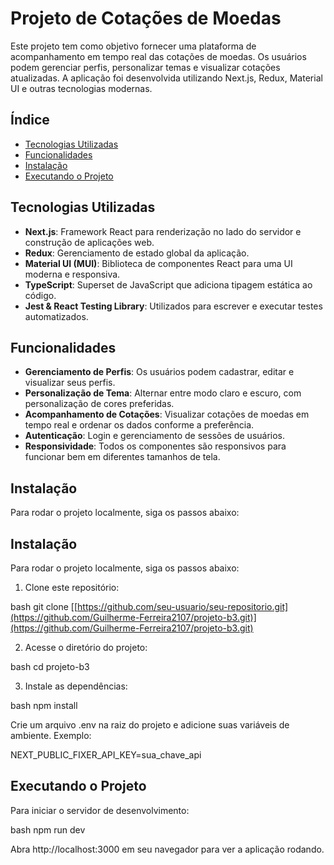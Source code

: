 # Projeto de Cotações de Moedas

Este projeto tem como objetivo fornecer uma plataforma de acompanhamento em tempo real das cotações de moedas. Os usuários podem gerenciar perfis, personalizar temas e visualizar cotações atualizadas. A aplicação foi desenvolvida utilizando Next.js, Redux, Material UI e outras tecnologias modernas.

## Índice

- [Tecnologias Utilizadas](#tecnologias-utilizadas)
- [Funcionalidades](#funcionalidades)
- [Instalação](#instalação)
- [Executando o Projeto](#executando-o-projeto)

## Tecnologias Utilizadas

- **Next.js**: Framework React para renderização no lado do servidor e construção de aplicações web.
- **Redux**: Gerenciamento de estado global da aplicação.
- **Material UI (MUI)**: Biblioteca de componentes React para uma UI moderna e responsiva.
- **TypeScript**: Superset de JavaScript que adiciona tipagem estática ao código.
- **Jest & React Testing Library**: Utilizados para escrever e executar testes automatizados.

## Funcionalidades

- **Gerenciamento de Perfis**: Os usuários podem cadastrar, editar e visualizar seus perfis.
- **Personalização de Tema**: Alternar entre modo claro e escuro, com personalização de cores preferidas.
- **Acompanhamento de Cotações**: Visualizar cotações de moedas em tempo real e ordenar os dados conforme a preferência.
- **Autenticação**: Login e gerenciamento de sessões de usuários.
- **Responsividade**: Todos os componentes são responsivos para funcionar bem em diferentes tamanhos de tela.

## Instalação

Para rodar o projeto localmente, siga os passos abaixo:

## Instalação

Para rodar o projeto localmente, siga os passos abaixo:

1. Clone este repositório:

bash
git clone [[https://github.com/seu-usuario/seu-repositorio.git](https://github.com/Guilherme-Ferreira2107/projeto-b3.git)](https://github.com/Guilherme-Ferreira2107/projeto-b3.git)

2. Acesse o diretório do projeto:

bash
cd projeto-b3

3. Instale as dependências:

bash
npm install

Crie um arquivo .env na raiz do projeto e adicione suas variáveis de ambiente. Exemplo:

NEXT_PUBLIC_FIXER_API_KEY=sua_chave_api

## Executando o Projeto

Para iniciar o servidor de desenvolvimento:

bash
npm run dev

Abra http://localhost:3000 em seu navegador para ver a aplicação rodando.

